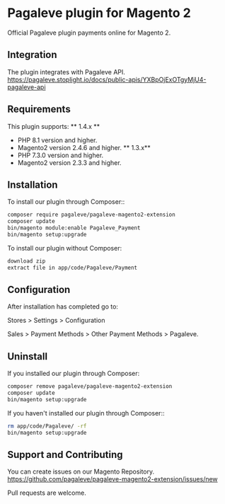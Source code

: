 # Pagaleve plugin for Magento 2
Official Pagaleve plugin payments online for Magento 2.

## Integration
The plugin integrates with Pagaleve API.
https://pagaleve.stoplight.io/docs/public-apis/YXBpOjExOTgyMjU4-pagaleve-api

## Requirements
This plugin supports:
** 1.4.x **
- PHP 8.1 version and higher.
- Magento2 version 2.4.6 and higher.
** 1.3.x**
- PHP 7.3.0 version and higher.
- Magento2 version 2.3.3 and higher.

## Installation
To install our plugin through Composer::
```bash
composer require pagaleve/pagaleve-magento2-extension
composer update
bin/magento module:enable Pagaleve_Payment
bin/magento setup:upgrade
```
To install our plugin without Composer:
```bash
download zip
extract file in app/code/Pagaleve/Payment
```

## Configuration
After installation has completed go to:

Stores > Settings > Configuration

Sales > Payment Methods > Other Payment Methods > Pagaleve.

## Uninstall
If you installed our plugin through Composer:
```bash
composer remove pagaleve/pagaleve-magento2-extension
composer update
bin/magento setup:upgrade
```
If you haven't installed our plugin through Composer::
```bash
rm app/code/Pagaleve/ -rf
bin/magento setup:upgrade
```

## Support and Contributing
You can create issues on our Magento Repository.
https://github.com/pagaleve/pagaleve-magento2-extension/issues/new

Pull requests are welcome.
